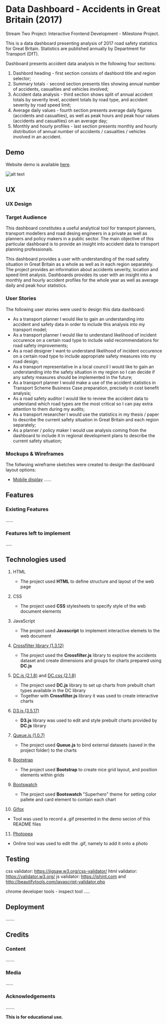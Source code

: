 # Data Dashboard - Accidents in Great Britain (2017)

Stream Two Project: Interactive Frontend Development - Milestone Project.

This is a data dashboard presenting analysis of 2017 road safety statistics for Great Britain.
Statistics are published annually by Department for Transport (DfT).

Dashboard presents accident data analysis in the following four sections:

1. Dashbord heading - first section consists of dashbord title and region selector;
2. Summary totals - second section presents tiles showing annual number of accidents, casualties and vehicles involved;
3. Accident data analysis - third section shows split of annual accident totals by severity level,
   accident totals by road type, and accident severity by road speed limit;
4. Average daily values - fourth section presents average daily figures (accidents and casualties), as well as peak hours
   and peak hour values (accidents and casualties) on an average day;
5. Monthly and hourly profiles - last section presents monthly and hourly distribution of annual number of accidents / casualties / vehicles involved in an accident.

## Demo

Website demo is available [here](https://jbroks.github.io/GB-Accidents-Dashboard/ "GB_Accidents_Dashboard").

![alt text](https://jbroks.github.io/GB-Accidents-Dashboard/static/images/mackbook_dashboard.gif "Gif")


## UX

### UX Design


### Target Audience

This dashboard constitutes a useful analytical tool for transport planners, transport modellers and road desing engineers
in a private as well as planners and policy makers in a public sector. The main objective of this particular dashboard is to 
provide an insight into accident data to transport planning professionals.

This dashboard provides a user with understanding of the road safety situation in Great Britain as a whole as well as in each region separately.
The project provides an information about accidents severity, location and speed limit analysis. Dashboards provides its user with an insight into
a monthly and hourly accident profiles for the whole year as well as average daily and peak hour statistics.

### User Stories

The following user stories were used to design this data dashboard:
   - As a transport planner I would like to gain an understanding into accident and safety data in order to 
     include this analysis into my transport model;
   - As a transport planner I would like to understand likelihood of incident occurence on a certain road type to include
     valid recommendations for road safety improvements;
   - As a road designer I want to understand likelihood of incident occurence on a certain road type to include
     appropriate safety measures into my road design;
   - As a transport representative in a local council I would like to gain an understanding into the safety situation in my region
     so I can decide if any safety measures should be implemented in the future;
   - As a transport planner I would make a use of the accident statistics in Transport Scheme Business Case preparation,
     precisely in cost benefit analysis;
   - As a road safety auditor I would like to review the accident data to understand which road types are the most critical so I can
     pay extra attention to them during my audits;
   - As a transport researcher I would use the statistics in my thesis / paper to describe the current safety situation in Great Britain
     and each region separately;
   - As a planner / policy maker I would use analysis coming from the dashboard to include it in regional development plans to describe
     the current safety situation;

### Mockups & Wireframes

The follwoing wireframe sketches were created to design the dashboard layout options:
   - [Mobile display]()
......

## Features

### Existing Features

......

### Features left to implement

.....

## Technologies used

1. HTML
   - The project used **HTML** to define structure and layout of the web page

2. CSS
   - The project used **CSS** stylesheets to specify style of the web document elements

3. JavaScript
   - The project used **Javascript** to implement interactive elemets to the web document

4. [Crossfilter library (1.3.12)](https://cdnjs.cloudflare.com/ajax/libs/crossfilter/1.3.12/crossfilter.min.js)
   - The project used the **Crossfilter.js** library to explore the accidents dataset
   and create dimensions and groups for charts prepared using **DC.js**

5. [DC.js (2.1.8)](https://cdnjs.cloudflare.com/ajax/libs/dc/2.1.8/dc.min.js) and [DC.css (2.1.8)](https://cdnjs.cloudflare.com/ajax/libs/dc/2.1.8/dc.min.cs)
   - The project used **DC.js** library to set up charts from prebuilt chart types available in the DC library
   - Together with **Crossfilter.js** library it was used to create interactive charts

6. [D3.js (3.5.17)](https://cdnjs.cloudflare.com/ajax/libs/d3/3.5.17/d3.min.js)
   - **D3.js** library was used to edit and style prebuilt charts provided by **DC.js** library

7. [Queue.js (1.0.7)](https://cdnjs.cloudflare.com/ajax/libs/queue-async/1.0.7/queue.min.js)
   - The project used **Queue.js** to bind external datasets (saved in the project folder) to the charts

8. [Bootstrap](https://getbootstrap.com/)
   - The project used **Bootstrap** to create nice grid layout, and position elements within grids

9. [Bootswatch](https://bootswatch.com/)
   - The project used **Bootswatch** "Superhero" theme for setting color pallete and card element to contain each chart

10. [Gifox](https://gifox.io/)
   - Tool was used to record a .gif presented in the demo secion of this README files

11. [Photopea](https://www.photopea.com)
   - Online tool was used to edit the .gif, namely to add it onto a photo

## Testing

css validator: https://jigsaw.w3.org/css-validator/
html validator: https://validator.w3.org/
js validator: https://jshint.com and http://beautifytools.com/javascript-validator.php

chrome developer tools - inspect tool
.....

## Deployment

.......

## Credits

### Content

.......


### Media

......

### Acknowledgements

.......

**This is for educational use.**